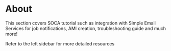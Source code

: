 # About

This section covers SOCA tutorial such as integration with Simple Email Services for job notifications, AMI creation, troubleshooting guide and much more!

Refer to the left sidebar for more detailed resources